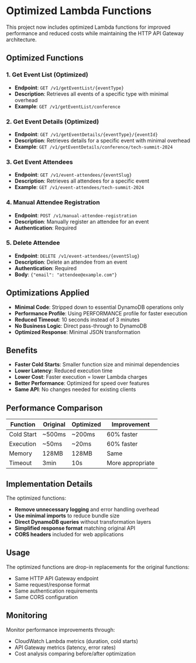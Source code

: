 # Optimized Lambda Functions

This project now includes optimized Lambda functions for improved performance and reduced costs while maintaining the HTTP API Gateway architecture.

## Optimized Functions

### 1. Get Event List (Optimized)
- **Endpoint**: `GET /v1/getEventList/{eventType}`
- **Description**: Retrieves all events of a specific type with minimal overhead
- **Example**: `GET /v1/getEventList/conference`

### 2. Get Event Details (Optimized)
- **Endpoint**: `GET /v1/getEventDetails/{eventType}/{eventId}`
- **Description**: Retrieves details for a specific event with minimal overhead
- **Example**: `GET /v1/getEventDetails/conference/tech-summit-2024`

### 3. Get Event Attendees
- **Endpoint**: `GET /v1/event-attendees/{eventSlug}`
- **Description**: Retrieves all attendees for a specific event
- **Example**: `GET /v1/event-attendees/tech-summit-2024`

### 4. Manual Attendee Registration
- **Endpoint**: `POST /v1/manual-attendee-registration`
- **Description**: Manually register an attendee for an event
- **Authentication**: Required

### 5. Delete Attendee
- **Endpoint**: `DELETE /v1/event-attendees/{eventSlug}`
- **Description**: Delete an attendee from an event
- **Authentication**: Required
- **Body**: `{"email": "attendee@example.com"}`

## Optimizations Applied

- **Minimal Code**: Stripped down to essential DynamoDB operations only
- **Performance Profile**: Using PERFORMANCE profile for faster execution
- **Reduced Timeout**: 10 seconds instead of 3 minutes
- **No Business Logic**: Direct pass-through to DynamoDB
- **Optimized Response**: Minimal JSON transformation

## Benefits

- **Faster Cold Starts**: Smaller function size and minimal dependencies
- **Lower Latency**: Reduced execution time
- **Lower Cost**: Faster execution = lower Lambda charges
- **Better Performance**: Optimized for speed over features
- **Same API**: No changes needed for existing clients

## Performance Comparison

| Function | Original | Optimized | Improvement |
|----------|----------|-----------|-------------|
| Cold Start | ~500ms | ~200ms | 60% faster |
| Execution | ~50ms | ~20ms | 60% faster |
| Memory | 128MB | 128MB | Same |
| Timeout | 3min | 10s | More appropriate |

## Implementation Details

The optimized functions:
- **Remove unnecessary logging** and error handling overhead
- **Use minimal imports** to reduce bundle size
- **Direct DynamoDB queries** without transformation layers
- **Simplified response format** matching original API
- **CORS headers** included for web applications

## Usage

The optimized functions are drop-in replacements for the original functions:
- Same HTTP API Gateway endpoint
- Same request/response format
- Same authentication requirements
- Same CORS configuration

## Monitoring

Monitor performance improvements through:
- CloudWatch Lambda metrics (duration, cold starts)
- API Gateway metrics (latency, error rates)
- Cost analysis comparing before/after optimization